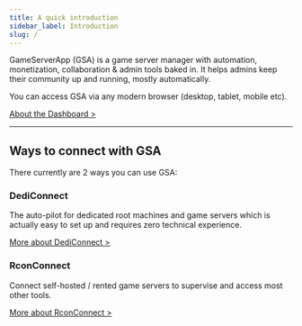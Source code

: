 ```yaml
---
title: A quick introduction
sidebar_label: Introduction
slug: /
---
```



GameServerApp (GSA) is a game server manager with automation, monetization, collaboration & admin tools baked in.
It helps admins keep their community up and running, mostly automatically.

You can access GSA via any modern browser (desktop, tablet, mobile etc).

[About the Dashboard >](dashboard)

---

## Ways to connect with GSA

There currently are 2 ways you can use GSA:

### DediConnect
The auto-pilot for dedicated root machines and game servers which is actually easy to set up and requires zero technical experience.

[More about DediConnect >](getting_started/dediconnect/getting_started.md)


### RconConnect
Connect self-hosted / rented game servers to supervise and access most other tools.

[More about RconConnect >](getting_started/rconconnect/getting_started.md)
